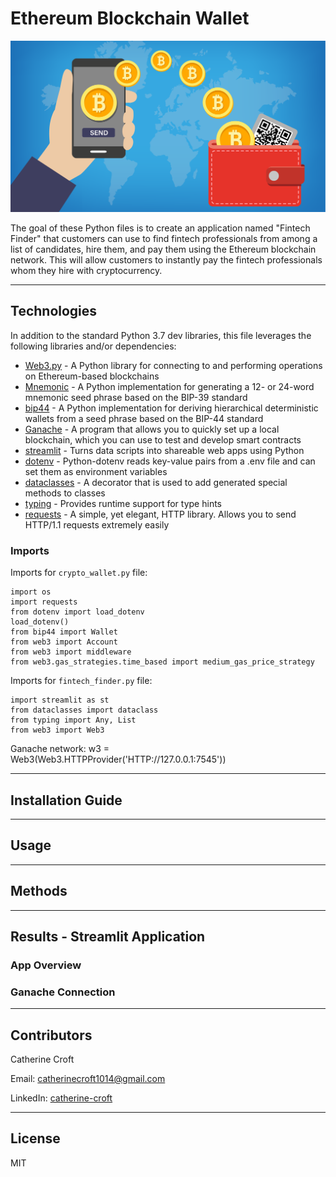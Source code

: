 # Ethereum Blockchain Wallet
![Crypto_Wallet](./Images/wallet_image.jpeg)

The goal of these Python files is to create an application named "Fintech Finder" that customers can use to find fintech professionals from among a list of candidates, hire them, and pay them using the Ethereum blockchain network. This will allow customers to instantly pay the fintech professionals whom they hire with cryptocurrency. 

---

## Technologies 
In addition to the standard Python 3.7 dev libraries, this file leverages the following libraries and/or dependencies:
* [Web3.py](https://web3py.readthedocs.io/en/stable/overview.html) - A Python library for connecting to and performing operations on Ethereum-based blockchains
* [Mnemonic](https://pypi.org/project/mnemonic/) - A Python implementation for generating a 12- or 24-word mnemonic seed phrase based on the BIP-39 standard
* [bip44](https://pypi.org/project/bip44/) - A Python implementation for deriving hierarchical deterministic wallets from a seed phrase based on the BIP-44 standard
* [Ganache](https://trufflesuite.com/ganache/) - A program that allows you to quickly set up a local blockchain, which you can use to test and develop smart contracts
* [streamlit](https://streamlit.io/) - Turns data scripts into shareable web apps using Python
* [dotenv](https://pypi.org/project/python-dotenv/) - Python-dotenv reads key-value pairs from a .env file and can set them as environment variables
* [dataclasses](https://docs.python.org/3/library/dataclasses.html) - A decorator that is used to add generated special methods to classes
* [typing](https://docs.python.org/3/library/typing.html) - Provides runtime support for type hints
* [requests](https://pypi.org/project/requests/) - A simple, yet elegant, HTTP library. Allows you to send HTTP/1.1 requests extremely easily

### Imports
Imports for `crypto_wallet.py` file: 
```
import os
import requests
from dotenv import load_dotenv
load_dotenv()
from bip44 import Wallet
from web3 import Account
from web3 import middleware
from web3.gas_strategies.time_based import medium_gas_price_strategy
```
Imports for `fintech_finder.py` file: 
```
import streamlit as st
from dataclasses import dataclass
from typing import Any, List
from web3 import Web3
```
Ganache network: w3 = Web3(Web3.HTTPProvider('HTTP://127.0.0.1:7545'))

---

## Installation Guide


---

## Usage


---

## Methods


---

## Results - Streamlit Application

### App Overview 


### Ganache Connection

---

## Contributors
Catherine Croft

Email: catherinecroft1014@gmail.com

LinkedIn: [catherine-croft](https://www.linkedin.com/in/catherine-croft-4715481aa/)

---

## License 
MIT